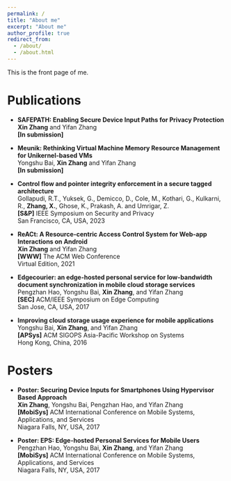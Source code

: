 ```yaml
---
permalink: /
title: "About me"
excerpt: "About me"
author_profile: true
redirect_from: 
  - /about/
  - /about.html
---
```


This is the front page of me.

# Publications

- **SAFEPATH: Enabling Secure Device Input Paths for Privacy Protection**\
  **Xin Zhang** and Yifan Zhang\
  **[In submission]**

- **Meunik: Rethinking Virtual Machine Memory Resource Management for Unikernel-based VMs**\
  Yongshu Bai, **Xin Zhang** and Yifan Zhang\
  **[In submission]**

- **Control flow and pointer integrity enforcement in a secure tagged architecture**\
  Gollapudi, R.T., Yuksek, G., Demicco, D., Cole, M., Kothari, G., Kulkarni, R., **Zhang, X.**, Ghose, K., Prakash, A. and Umrigar, Z.\
  **[S&P]** IEEE Symposium on Security and Privacy\
  San Francisco, CA, USA, 2023

- **ReACt: A Resource-centric Access Control System for Web-app Interactions on Android**\
  **Xin Zhang** and Yifan Zhang\
  **[WWW]** The ACM Web Conference\
  Virtual Edition, 2021  
  
 - **Edgecourier: an edge-hosted personal service for low-bandwidth document synchronization in mobile cloud storage services**\
  Pengzhan Hao, Yongshu Bai, **Xin Zhang**, and Yifan Zhang\
  **[SEC]** ACM/IEEE Symposium on Edge Computing\
  San Jose, CA, USA, 2017

- **Improving cloud storage usage experience for mobile applications**\
  Yongshu Bai, **Xin Zhang**, and Yifan Zhang\
  **[APSys]** ACM SIGOPS Asia-Pacific Workshop on Systems\
  Hong Kong, China, 2016
  
# Posters
- **Poster: Securing Device Inputs for Smartphones Using Hypervisor Based Approach**\
  **Xin Zhang**, Yongshu Bai, Pengzhan Hao, and Yifan Zhang\
  **[MobiSys]** ACM International Conference on Mobile Systems, Applications, and Services\
  Niagara Falls, NY, USA, 2017

- **Poster: EPS: Edge-hosted Personal Services for Mobile Users**\
  Pengzhan Hao, Yongshu Bai, **Xin Zhang**, and Yifan Zhang\
  **[MobiSys]** ACM International Conference on Mobile Systems, Applications, and Services\
  Niagara Falls, NY, USA, 2017

